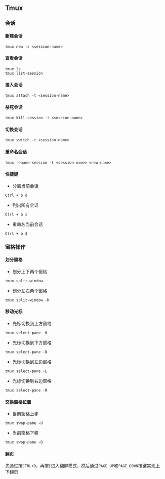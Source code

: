## Tmux

### 会话
#### 新建会话
```
tmux new -s <session-name>
```
#### 查看会话
```
tmux ls
tmux list-session
```
#### 接入会话
```
tmux attach -t <session-name>
```
#### 杀死会话
```
tmux kill-session -t <session-name>
```
#### 切换会话
```
tmux switch -t <session-name>
```
#### 重命名会话
```
tmux rename-session -t <session-name> <new-name>
```
#### 快捷键
* 分离当前会话

```
Ctrl + b d
```
* 列出所有会话

```
Ctrl + b s
```
* 重命名当前会话

```
Ctrl + b $
```

### 窗格操作
#### 划分窗格
* 划分上下两个窗格
```
tmux split-window
```
* 划分左右两个窗格
```
tmux split-window -h
```

#### 移动光标
* 光标切换到上方窗格
```
tmux select-pane -U
```

* 光标切换到下方窗格
```
tmux select-pane -D
```

* 光标切换到左边窗格
```
tmux select-pane -L
```

* 光标切换到右边窗格
```
tmux select-pane -R
```

#### 交换窗格位置
* 当前窗格上移
```
tmux swap-pane -U
```

* 当前窗格下移
```
tmux swap-pane -D
```

#### 翻页
先通过按`CTRL+B`，再按`[`进入翻屏模式，然后通过`PAGE UP`和`PAGE DOWN`按键实现上下翻页
